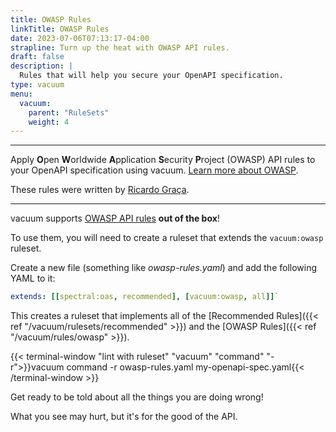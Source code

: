 ```yaml
---
title: OWASP Rules
linkTitle: OWASP Rules
date: 2023-07-06T07:13:17-04:00
strapline: Turn up the heat with OWASP API rules.
draft: false
description: |
  Rules that will help you secure your OpenAPI specification.
type: vacuum
menu:
  vacuum:
    parent: "RuleSets"
    weight: 4
---
```

---

Apply **O**pen **W**orldwide **A**pplication **S**ecurity **P**roject (OWASP) API rules to your OpenAPI specification 
using vacuum. [Learn more about OWASP](https://owasp.org/).


These rules were written by [Ricardo Graça](https://github.com/Ricagraca). 

---

vacuum supports [OWASP API rules](https://owasp.org/www-project-api-security/) **out of the box**! 

To use them, you will need to create a ruleset that extends the `vacuum:owasp` ruleset.

Create a new file (something like _owasp-rules.yaml_) and add the following YAML to it:

```yaml
extends: [[spectral:oas, recommended], [vacuum:owasp, all]]`
```

This creates a ruleset that implements all of the [Recommended Rules]({{< ref "/vacuum/rulesets/recommended" >}}) and the [OWASP Rules]({{< ref "/vacuum/rules/owasp" >}}).

{{< terminal-window "lint with ruleset" "vacuum" "command" "-r">}}vacuum command -r owasp-rules.yaml my-openapi-spec.yaml{{< /terminal-window >}}

Get ready to be told about all the things you are doing wrong! 

What you see may hurt, but it's for the good of the API.